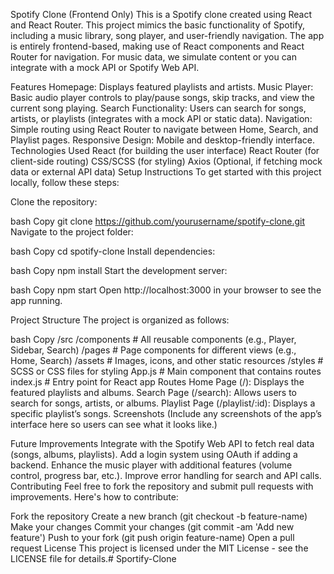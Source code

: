 Spotify Clone (Frontend Only)
This is a Spotify clone created using React and React Router. This project mimics the basic functionality of Spotify, including a music library, song player, and user-friendly navigation. The app is entirely frontend-based, making use of React components and React Router for navigation. For music data, we simulate content or you can integrate with a mock API or Spotify Web API.

Features
Homepage: Displays featured playlists and artists.
Music Player: Basic audio player controls to play/pause songs, skip tracks, and view the current song playing.
Search Functionality: Users can search for songs, artists, or playlists (integrates with a mock API or static data).
Navigation: Simple routing using React Router to navigate between Home, Search, and Playlist pages.
Responsive Design: Mobile and desktop-friendly interface.
Technologies Used
React (for building the user interface)
React Router (for client-side routing)
CSS/SCSS (for styling)
Axios (Optional, if fetching mock data or external API data)
Setup Instructions
To get started with this project locally, follow these steps:

Clone the repository:

bash
Copy
git clone https://github.com/yourusername/spotify-clone.git
Navigate to the project folder:

bash
Copy
cd spotify-clone
Install dependencies:

bash
Copy
npm install
Start the development server:

bash
Copy
npm start
Open http://localhost:3000 in your browser to see the app running.

Project Structure
The project is organized as follows:

bash
Copy
/src
  /components      # All reusable components (e.g., Player, Sidebar, Search)
  /pages           # Page components for different views (e.g., Home, Search)
  /assets          # Images, icons, and other static resources
  /styles          # SCSS or CSS files for styling
  App.js           # Main component that contains routes
  index.js         # Entry point for React app
Routes
Home Page (/): Displays the featured playlists and albums.
Search Page (/search): Allows users to search for songs, artists, or albums.
Playlist Page (/playlist/:id): Displays a specific playlist’s songs.
Screenshots
(Include any screenshots of the app’s interface here so users can see what it looks like.)

Future Improvements
Integrate with the Spotify Web API to fetch real data (songs, albums, playlists).
Add a login system using OAuth if adding a backend.
Enhance the music player with additional features (volume control, progress bar, etc.).
Improve error handling for search and API calls.
Contributing
Feel free to fork the repository and submit pull requests with improvements. Here's how to contribute:

Fork the repository
Create a new branch (git checkout -b feature-name)
Make your changes
Commit your changes (git commit -am 'Add new feature')
Push to your fork (git push origin feature-name)
Open a pull request
License
This project is licensed under the MIT License - see the LICENSE file for details.#   S p o r t i f y - C l o n e  
 